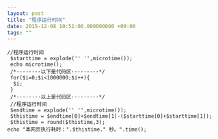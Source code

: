 ```yaml
---
layout: post
title: "程序运行时间"
date: 2015-12-08 10:51:00.000000000 +09:00
tags: ""
---
```

    //程序运行时间
     $starttime = explode('' '',microtime());
     echo microtime();
     /*········以下是代码区·········*/
     for($i=0;$i<1000000;$i++){
      $i;
     }
     /*········以上是代码区·········*/
     //程序运行时间
     $endtime = explode('' '',microtime());
     $thistime = $endtime[0]+$endtime[1]-($starttime[0]+$starttime[1]);
     $thistime = round($thistime,3);
    echo "本网页执行耗时：".$thistime." 秒。".time();

